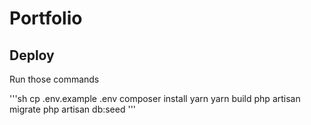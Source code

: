 # Portfolio

## Deploy

Run those commands

'''sh
cp .env.example .env
composer install
yarn
yarn build
php artisan migrate
php artisan db:seed
'''
